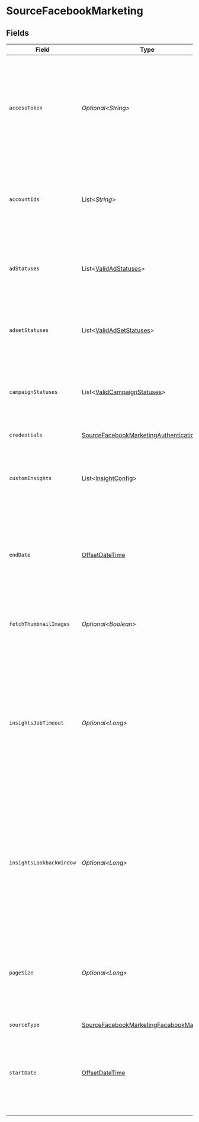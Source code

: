 # SourceFacebookMarketing


## Fields

| Field                                                                                                                                                                                                                                                                                                                                                                                                                                                 | Type                                                                                                                                                                                                                                                                                                                                                                                                                                                  | Required                                                                                                                                                                                                                                                                                                                                                                                                                                              | Description                                                                                                                                                                                                                                                                                                                                                                                                                                           | Example                                                                                                                                                                                                                                                                                                                                                                                                                                               |
| ----------------------------------------------------------------------------------------------------------------------------------------------------------------------------------------------------------------------------------------------------------------------------------------------------------------------------------------------------------------------------------------------------------------------------------------------------- | ----------------------------------------------------------------------------------------------------------------------------------------------------------------------------------------------------------------------------------------------------------------------------------------------------------------------------------------------------------------------------------------------------------------------------------------------------- | ----------------------------------------------------------------------------------------------------------------------------------------------------------------------------------------------------------------------------------------------------------------------------------------------------------------------------------------------------------------------------------------------------------------------------------------------------- | ----------------------------------------------------------------------------------------------------------------------------------------------------------------------------------------------------------------------------------------------------------------------------------------------------------------------------------------------------------------------------------------------------------------------------------------------------- | ----------------------------------------------------------------------------------------------------------------------------------------------------------------------------------------------------------------------------------------------------------------------------------------------------------------------------------------------------------------------------------------------------------------------------------------------------- |
| `accessToken`                                                                                                                                                                                                                                                                                                                                                                                                                                         | *Optional\<String>*                                                                                                                                                                                                                                                                                                                                                                                                                                   | :heavy_minus_sign:                                                                                                                                                                                                                                                                                                                                                                                                                                    | The value of the generated access token. From your App’s Dashboard, click on "Marketing API" then "Tools". Select permissions <b>ads_management, ads_read, read_insights, business_management</b>. Then click on "Get token". See the <a href="https://docs.airbyte.com/integrations/sources/facebook-marketing">docs</a> for more information.                                                                                                       |                                                                                                                                                                                                                                                                                                                                                                                                                                                       |
| `accountIds`                                                                                                                                                                                                                                                                                                                                                                                                                                          | List\<*String*>                                                                                                                                                                                                                                                                                                                                                                                                                                       | :heavy_check_mark:                                                                                                                                                                                                                                                                                                                                                                                                                                    | The Facebook Ad account ID(s) to pull data from. The Ad account ID number is in the account dropdown menu or in your browser's address bar of your <a href="https://adsmanager.facebook.com/adsmanager/">Meta Ads Manager</a>. See the <a href="https://www.facebook.com/business/help/1492627900875762">docs</a> for more information.                                                                                                               | 111111111111111                                                                                                                                                                                                                                                                                                                                                                                                                                       |
| `adStatuses`                                                                                                                                                                                                                                                                                                                                                                                                                                          | List\<[ValidAdStatuses](../../models/shared/ValidAdStatuses.md)>                                                                                                                                                                                                                                                                                                                                                                                      | :heavy_minus_sign:                                                                                                                                                                                                                                                                                                                                                                                                                                    | Select the statuses you want to be loaded in the stream. If no specific statuses are selected, the API's default behavior applies, and some statuses may be filtered out.                                                                                                                                                                                                                                                                             |                                                                                                                                                                                                                                                                                                                                                                                                                                                       |
| `adsetStatuses`                                                                                                                                                                                                                                                                                                                                                                                                                                       | List\<[ValidAdSetStatuses](../../models/shared/ValidAdSetStatuses.md)>                                                                                                                                                                                                                                                                                                                                                                                | :heavy_minus_sign:                                                                                                                                                                                                                                                                                                                                                                                                                                    | Select the statuses you want to be loaded in the stream. If no specific statuses are selected, the API's default behavior applies, and some statuses may be filtered out.                                                                                                                                                                                                                                                                             |                                                                                                                                                                                                                                                                                                                                                                                                                                                       |
| `campaignStatuses`                                                                                                                                                                                                                                                                                                                                                                                                                                    | List\<[ValidCampaignStatuses](../../models/shared/ValidCampaignStatuses.md)>                                                                                                                                                                                                                                                                                                                                                                          | :heavy_minus_sign:                                                                                                                                                                                                                                                                                                                                                                                                                                    | Select the statuses you want to be loaded in the stream. If no specific statuses are selected, the API's default behavior applies, and some statuses may be filtered out.                                                                                                                                                                                                                                                                             |                                                                                                                                                                                                                                                                                                                                                                                                                                                       |
| `credentials`                                                                                                                                                                                                                                                                                                                                                                                                                                         | [SourceFacebookMarketingAuthentication](../../models/shared/SourceFacebookMarketingAuthentication.md)                                                                                                                                                                                                                                                                                                                                                 | :heavy_check_mark:                                                                                                                                                                                                                                                                                                                                                                                                                                    | Credentials for connecting to the Facebook Marketing API                                                                                                                                                                                                                                                                                                                                                                                              |                                                                                                                                                                                                                                                                                                                                                                                                                                                       |
| `customInsights`                                                                                                                                                                                                                                                                                                                                                                                                                                      | List\<[InsightConfig](../../models/shared/InsightConfig.md)>                                                                                                                                                                                                                                                                                                                                                                                          | :heavy_minus_sign:                                                                                                                                                                                                                                                                                                                                                                                                                                    | A list which contains ad statistics entries, each entry must have a name and can contains fields, breakdowns or action_breakdowns. Click on "add" to fill this field.                                                                                                                                                                                                                                                                                 |                                                                                                                                                                                                                                                                                                                                                                                                                                                       |
| `endDate`                                                                                                                                                                                                                                                                                                                                                                                                                                             | [OffsetDateTime](https://docs.oracle.com/javase/8/docs/api/java/time/OffsetDateTime.html)                                                                                                                                                                                                                                                                                                                                                             | :heavy_minus_sign:                                                                                                                                                                                                                                                                                                                                                                                                                                    | The date until which you'd like to replicate data for all incremental streams, in the format YYYY-MM-DDT00:00:00Z. All data generated between the start date and this end date will be replicated. Not setting this option will result in always syncing the latest data.                                                                                                                                                                             | 2017-01-26T00:00:00Z                                                                                                                                                                                                                                                                                                                                                                                                                                  |
| `fetchThumbnailImages`                                                                                                                                                                                                                                                                                                                                                                                                                                | *Optional\<Boolean>*                                                                                                                                                                                                                                                                                                                                                                                                                                  | :heavy_minus_sign:                                                                                                                                                                                                                                                                                                                                                                                                                                    | Set to active if you want to fetch the thumbnail_url and store the result in thumbnail_data_url for each Ad Creative.                                                                                                                                                                                                                                                                                                                                 |                                                                                                                                                                                                                                                                                                                                                                                                                                                       |
| `insightsJobTimeout`                                                                                                                                                                                                                                                                                                                                                                                                                                  | *Optional\<Long>*                                                                                                                                                                                                                                                                                                                                                                                                                                     | :heavy_minus_sign:                                                                                                                                                                                                                                                                                                                                                                                                                                    | Insights Job Timeout establishes the maximum amount of time (in minutes) of waiting for the report job to complete. When timeout is reached the job is considered failed and we are trying to request smaller amount of data by breaking the job to few smaller ones. If you definitely know that 60 minutes is not enough for your report to be processed then you can decrease the timeout value, so we start breaking job to smaller parts faster. |                                                                                                                                                                                                                                                                                                                                                                                                                                                       |
| `insightsLookbackWindow`                                                                                                                                                                                                                                                                                                                                                                                                                              | *Optional\<Long>*                                                                                                                                                                                                                                                                                                                                                                                                                                     | :heavy_minus_sign:                                                                                                                                                                                                                                                                                                                                                                                                                                    | The attribution window. Facebook freezes insight data 28 days after it was generated, which means that all data from the past 28 days may have changed since we last emitted it, so you can retrieve refreshed insights from the past by setting this parameter. If you set a custom lookback window value in Facebook account, please provide the same value here.                                                                                   |                                                                                                                                                                                                                                                                                                                                                                                                                                                       |
| `pageSize`                                                                                                                                                                                                                                                                                                                                                                                                                                            | *Optional\<Long>*                                                                                                                                                                                                                                                                                                                                                                                                                                     | :heavy_minus_sign:                                                                                                                                                                                                                                                                                                                                                                                                                                    | Page size used when sending requests to Facebook API to specify number of records per page when response has pagination. Most users do not need to set this field unless they specifically need to tune the connector to address specific issues or use cases.                                                                                                                                                                                        |                                                                                                                                                                                                                                                                                                                                                                                                                                                       |
| `sourceType`                                                                                                                                                                                                                                                                                                                                                                                                                                          | [SourceFacebookMarketingFacebookMarketing](../../models/shared/SourceFacebookMarketingFacebookMarketing.md)                                                                                                                                                                                                                                                                                                                                           | :heavy_check_mark:                                                                                                                                                                                                                                                                                                                                                                                                                                    | N/A                                                                                                                                                                                                                                                                                                                                                                                                                                                   |                                                                                                                                                                                                                                                                                                                                                                                                                                                       |
| `startDate`                                                                                                                                                                                                                                                                                                                                                                                                                                           | [OffsetDateTime](https://docs.oracle.com/javase/8/docs/api/java/time/OffsetDateTime.html)                                                                                                                                                                                                                                                                                                                                                             | :heavy_minus_sign:                                                                                                                                                                                                                                                                                                                                                                                                                                    | The date from which you'd like to replicate data for all incremental streams, in the format YYYY-MM-DDT00:00:00Z. If not set then all data will be replicated for usual streams and only last 2 years for insight streams.                                                                                                                                                                                                                            | 2017-01-25T00:00:00Z                                                                                                                                                                                                                                                                                                                                                                                                                                  |